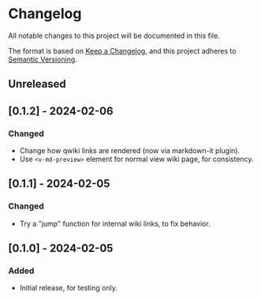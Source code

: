 # Changelog

All notable changes to this project will be documented in this file.

The format is based on [Keep a Changelog](https://keepachangelog.com/en/1.1.0/),
and this project adheres to [Semantic Versioning](https://semver.org/spec/v2.0.0.html).

## Unreleased

## [0.1.2] - 2024-02-06

### Changed

- Change how qwiki links are rendered (now via markdown-it plugin).
- Use `<v-md-preview>` element for normal view wiki page, for consistency.

## [0.1.1] - 2024-02-05

### Changed

- Try a "jump" function for internal wiki links, to fix behavior.

## [0.1.0] - 2024-02-05

### Added

- Initial release, for testing only.
